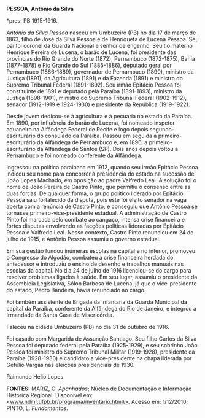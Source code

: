**PESSOA, Antônio da Silva**

\*pres. PB 1915-1916.

*Antônio da Silva Pessoa* nasceu em Umbuzeiro (PB) no dia 17 de março de
1863, filho de José da Silva Pessoa e de Henriqueta de Lucena Pessoa.
Seu pai foi coronel da Guarda Nacional e senhor de engenho. Seu tio
materno Henrique Pereira de Lucena, o barão de Lucena, foi presidente
das províncias do Rio Grande do Norte (1872), Pernambuco (1872-1875),
Bahia (1877-1878) e Rio Grande do Sul (1885-1886), deputado geral por
Pernambuco (1886-1889), governador de Pernambuco (1890), ministro da
Justiça (1891), da Agricultura (1891) e da Fazenda (1891) e ministro do
Supremo Tribunal Federal (1891-1892). Seu irmão Epitácio Pessoa foi
constituinte de 1891 e deputado pela Paraíba (1891-1893), ministro da
Justiça (1898-1901), ministro do Supremo Tribunal Federal (1902-1912),
senador (1912-1919 e 1924-1930) e presidente da República (1919-1922).

Desde jovem dedicou-se à agricultura e à pecuária no estado da Paraíba.
Em 1890, por influência do barão de Lucena, foi nomeado inspetor
aduaneiro na Alfândega Federal de Recife e logo depois
segundo-escriturário do consulado da Paraíba. Passou em seguida a
primeiro-escriturário da Alfândega de Pernambuco e, em 1896, a
primeiro-escriturário da Alfândega de Santos (SP). Dois anos depois
voltou a Pernambuco e foi nomeado conferente da Alfândega.

Ingressou na política paraibana em 1912, quando seu irmão Epitácio
Pessoa indicou seu nome para concorrer à presidência do estado na
sucessão de João Lopes Machado, em oposição ao padre Valfredo Leal. A
solução foi o nome de João Pereira de Castro Pinto, que permitiu o
consenso entre as duas forças. De qualquer forma, o grupo político
liderado por Epitácio Pessoa saiu fortalecido da disputa, pois este foi
eleito senador na vaga aberta com a renúncia de Castro Pinto, e
conseguiu que Antônio Pessoa se tornasse primeiro-vice-presidente
estadual. A administração de Castro Pinto foi marcada pelo combate ao
cangaço, intensa crise financeira e fortes disputas envolvendo as
facções políticas lideradas por Epitácio Pessoa e Valfredo Leal. Nesse
contexto, Castro Pinto renunciou em 24 de julho de 1915, e Antônio
Pessoa assumiu o governo estadual.

Em sua gestão fundou inúmeras escolas na capital e no interior, promoveu
o Congresso do Algodão, combateu a crise financeira herdada do
antecessor e introduziu o ensino de desenho e trabalhos manuais nas
escolas da capital. No dia 24 de julho de 1916 licenciou-se do cargo
para resolver problemas ligados à saúde. Em seu lugar, assumiu o
presidente da Assembleia Legislativa, Sólon Barbosa de Lucena, já que o
vice-presidente do estado, Pedro Bandeira, havia renunciado ao cargo.

Foi também assistente de Brigada da Infantaria da Guarda Municipal da
capital da Paraíba, conferente da Alfândega do Rio de Janeiro, e
integrou a Irmandade da Santa Casa de Misericórdia.

Faleceu na cidade Umbuzeiro (PB) no dia 31 de outubro de 1916.

Foi casado com Margarida de Assunção Santiago. Seu filho Carlos da Silva
Pessoa foi deputado federal pela Paraíba (1925-1929), e seu sobrinho
João Pessoa foi ministro do Supremo Tribunal Militar (1919-1928),
presidente da Paraíba (1928-1930) e candidato a vice-presidente na chapa
liderada por Getúlio Vargas nas eleições presidenciais de 1930.

Raimundo Helio Lopes

**FONTES:** MARIZ, C. *Apanhados*; Núcleo de Documentação e Informação
Histórica Regional. Disponível em:
\<www.ndihr.ufpb.br/programa/inventario.html\>. Acesso em: 1/12/2010;
PINTO, L. *Fundamentos*.
